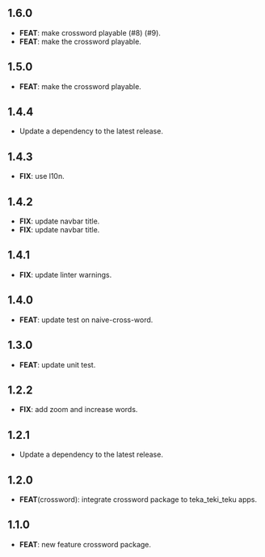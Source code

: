 ## 1.6.0

 - **FEAT**: make crossword playable (#8) (#9).
 - **FEAT**: make the crossword playable.

## 1.5.0

 - **FEAT**: make the crossword playable.

## 1.4.4

 - Update a dependency to the latest release.

## 1.4.3

 - **FIX**: use l10n.

## 1.4.2

 - **FIX**: update navbar title.
 - **FIX**: update navbar title.

## 1.4.1

 - **FIX**: update linter warnings.

## 1.4.0

 - **FEAT**: update test on naive-cross-word.

## 1.3.0

 - **FEAT**: update unit test.

## 1.2.2

 - **FIX**: add zoom and increase words.

## 1.2.1

 - Update a dependency to the latest release.

## 1.2.0

 - **FEAT**(crossword): integrate crossword package to teka_teki_teku apps.

## 1.1.0

 - **FEAT**: new feature crossword package.

